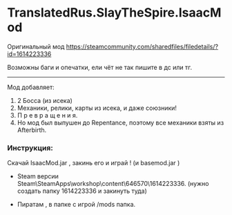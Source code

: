 # TranslatedRus.SlayTheSpire.IsaacMod

Оригинальный мод https://steamcommunity.com/sharedfiles/filedetails/?id=1614223336

Возможны баги и опечатки, ели чёт не так пишите в дс или тг.

---
Мод добавляет:
1. 2 Босса (из исека)
2. Меxаники, релики, карты из исека, и даже союзники!
3. П р е в р а щ е н и я.
4. Но мод был выпушен до Repentance, поэтому все меxаники взяты из Afterbirth.

### Инструкция:
Скачай IsaacMod.jar , закинь его и играй ! (и basemod.jar )

- Steam версии Steam\SteamApps\workshop\content\646570\1614223336. (нужно создать папку 1614223336 и закинуть туда)

- Пиратам , в папке с игрой /mods папка.
